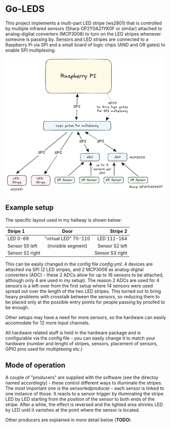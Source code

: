 # Go-LEDS

This project implements a multi-part LED stripe (ws2801) that is
controlled by multiple infrared sensors (Sharp GP2Y0A21YK0F or
similar) attached to analog-digital converters (MCP3008)
to turn on the LED stripes whenever someone is passing by. Sensors and
LED stripes are connected to a Raspberry Pi via SPI and a small board
of logic chips (AND and OR gates) to enable SPI multiplexing.

![Overview](docs/overview.png)


## Example setup 

The specific layout used in my hallway is shown below:

| Stripe 1        | Door                 |        Stripe 2 |
|:----------------|:--------------------:|----------------:|
| LED 0-69        | "virtual LED" 70-110 |     LED 111-164 |
| Sensor S0 left  | (invisible segment)  |  Sensor S2 left |
| Sensor S1 right |                      | Sensor S3 right |

This can be easily changed in the config file _config.yml_. 4 devices
are attached via SPI (2 LED stripes, and 2 MCP3008 as analog-digital
converters (ADC) - these 2 ADCs allow for up to 16 sensors to be
attached, although only 4 are used in my setup). The reason 2
ADCs are used for 4 sensors is a left-over from the first setup where 14
sensors were used spread out over the length of the two LED
stripes. This turned out to bring heavy problems with crosstalk
between the sensors, so reducing them to be placed only at the
possible entry points for people passing by proofed to be enough. 

Other setups may have a need for more sensors, so the hardware can
easily accomodate for 12 more input channels.

All hardware related stuff is held in the hardware package and is
configurable via the config file - you can easily change it to match
your hardware (number and lenght of stripes, sensors, placement of
sensors, GPIO pins used for multiplexing etc.)

## Mode of operation 

A couple of "producers" are supplied with the software (see the
directoy named accordingly) - these control different ways to illuminate
the stripes. The most important one is the sensorledproducer - each
sensor is linked to one instance of those. It reacts to a sensor
trigger by illuminating the stripe LED by LED starting from the
position of the sensor to both ends of the stripe. After a while, the
effect is reversed and the lighted area shrinks LED by LED until it
vanishes at the point where the sensor is located.

Other producers are explained in more detail below (**TODO**)



